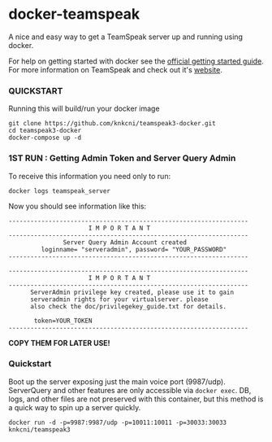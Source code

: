 # docker-teamspeak

A nice and easy way to get a TeamSpeak server up and running using docker.


For help on getting started with docker see the [official getting started guide](https://docs.docker.com/get-started/).
For more information on TeamSpeak and check out it's [website](https://teamspeak.com/de).




### QUICKSTART

Running this will build/run your docker image 


```
git clone https://github.com/knkcni/teamspeak3-docker.git
cd teamspeak3-docker
docker-compose up -d
```




### 1ST RUN : Getting Admin Token and Server Query Admin

To receive this information you need only to run:

```
docker logs teamspeak_server
```
Now you should see information like this:



```
------------------------------------------------------------------
                      I M P O R T A N T
------------------------------------------------------------------
               Server Query Admin Account created
         loginname= "serveradmin", password= "YOUR_PASSWORD"
------------------------------------------------------------------

------------------------------------------------------------------
                      I M P O R T A N T
------------------------------------------------------------------
      ServerAdmin privilege key created, please use it to gain
      serveradmin rights for your virtualserver. please
      also check the doc/privilegekey_guide.txt for details.

       token=YOUR_TOKEN
------------------------------------------------------------------

```

**COPY THEM FOR LATER USE!**



### Quickstart

Boot up the server exposing just the main voice port (9987/udp). ServerQuery and other features are only accessible via `docker exec`. DB, logs, and other files are not preserved with this container, but this method is a quick way to spin up a server quickly.


```
docker run -d -p=9987:9987/udp -p=10011:10011 -p=30033:30033 knkcni/teamspeak3
```

